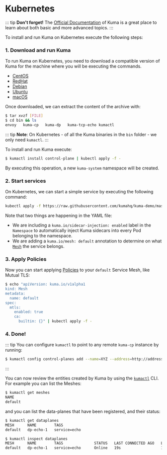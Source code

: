 # Kubernetes

::: tip
**Don't forget!** The [Official Documentation](../) of Kuma is a great place to learn about both basic and more advanced topics.
:::

To install and run Kuma on Kubernetes execute the following steps:

### 1. Download and run Kuma

To run Kuma on Kubernetes, you need to download a compatible version of Kuma for the machine where you will be executing the commands.

* [CentOS](https://kong.bintray.com/kuma/kuma-0.3.1-centos-amd64.tar.gz)
* [RedHat](https://kong.bintray.com/kuma/kuma-0.3.1-rhel-amd64.tar.gz)
* [Debian](https://kong.bintray.com/kuma/kuma-0.3.1-debian-amd64.tar.gz)
* [Ubuntu](https://kong.bintray.com/kuma/kuma-0.3.1-ubuntu-amd64.tar.gz)
* [macOS](https://kong.bintray.com/kuma/kuma-0.3.1-darwin-amd64.tar.gz)

Once downloaded, we can extract the content of the archive with:

```sh
$ tar xvzf [FILE]
$ cd bin && ls
envoy   kuma-cp   kuma-dp   kuma-tcp-echo kumactl
```

::: tip
**Note**: On Kubernetes - of all the Kuma binaries in the `bin` folder - we only need `kumactl`.
:::

To install and run Kuma execute:

```sh
$ kumactl install control-plane | kubectl apply -f -
```

By executing this operation, a new `kuma-system` namespace will be created.

### 2. Start services

On Kubernetes, we can start a simple service by executing the following command:

```sh
kubectl apply -f https://raw.githubusercontent.com/kumahq/kuma-demo/master/kubernetes/kuma-demo-aio.yaml
```

Note that two things are happening in the YAML file:

* We are including a `kuma.io/sidecar-injection: enabled` label in the `Namespace` to automatically inject Kuma sidecars into every Pod belonging to the namespace.
* We are adding a `kuma.io/mesh: default` annotation to determine on what [`Mesh`](../../policies/mesh) the service belongs.

### 3. Apply Policies

Now you can start applying [Policies](../../policies/introduction) to your `default` Service Mesh, like Mutual TLS:

```sh
$ echo "apiVersion: kuma.io/v1alpha1
kind: Mesh
metadata:
  name: default
spec:
  mtls:
    enabled: true
    ca:
      builtin: {}" | kubectl apply -f -
```

### 4. Done!

::: tip
You can configure `kumactl` to point to any remote `kuma-cp` instance by running:

```sh
$ kumactl config control-planes add --name=XYZ --address=http://address.to.kuma:5681
```
:::

You can now review the entities created by Kuma by using the [`kumactl`](../../documentation/kumactl) CLI. For example you can list the Meshes:

```sh
$ kumactl get meshes
NAME
default
```

and you can list the data-planes that have been registered, and their status:

```sh
$ kumactl get dataplanes
MESH      NAME        TAGS
default   dp-echo-1   service=echo

$ kumactl inspect dataplanes
MESH      NAME        TAGS              STATUS   LAST CONNECTED AGO   LAST UPDATED AGO   TOTAL UPDATES   TOTAL ERRORS
default   dp-echo-1   service=echo      Online   19s                  18s                2               0
```
